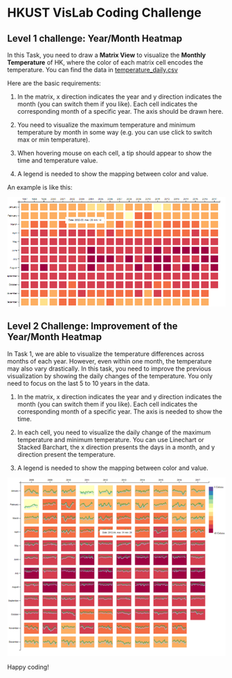 # HKUST VisLab Coding Challenge

## Level 1 challenge: Year/Month Heatmap

In this Task, you need to draw a **Matrix View** to visualize the **Monthly Temperature** of HK, where the color of each matrix cell encodes the temperature. You can find the data in [temperature_daily.csv](./temperature_daily.csv)

Here are the basic requirements:

1. In the matrix, x direction indicates the year and y direction indicates the month (you can switch them if you like). Each cell indicates the corresponding month of a specific year. The axis should be drawn here.

1. You need to visualize the maximum temperature and minimum temperature by month in some way (e.g. you can use click to switch max or min temperature).

1. When hovering mouse on each cell, a tip should appear to show the time and temperature value.

1. A legend is needed to show the mapping between color and value.

  An example is like this:

  ![level1](./level1.png)



## Level 2 Challenge: Improvement of the Year/Month Heatmap

In Task 1, we are able to visualize the temperature differences across months of each year. However, even within one month, the temperature may also vary drastically. In this task, you need to improve the previous visualization by showing the daily changes of the temperature. You only need to focus on the last 5 to 10 years in the data.

1. In the matrix, x direction indicates the year and y direction indicates the month (you can switch them if you like). Each cell indicates the corresponding month of a specific year. The axis is needed to show the time.

1. In each cell, you need to visualize the daily change of the maximum temperature and minimum temperature. You can use Linechart or Stacked Barchart, the x direction presents the days in a month, and y direction present the temperature.

1. A legend is needed to show the mapping between color and value.

![level2](./level2.png)

Happy coding!